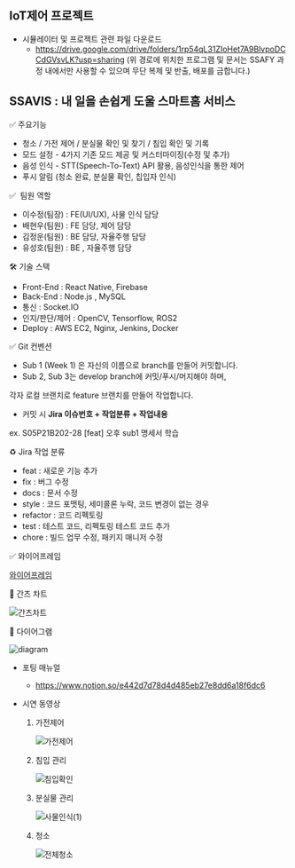 ## IoT제어 프로젝트

* 시뮬레이터 및 프로젝트 관련 파일 다운로드
  - https://drive.google.com/drive/folders/1rp54qL31ZIoHet7A9BlvpoDCCdGVsvLK?usp=sharing
  (위 경로에 위치한 프로그램 및 문서는 SSAFY 과정 내에서만 사용할 수 있으며 무단 복제 및 반출, 배포를 금합니다.)

## SSAVIS : 내 일을 손쉽게 도울 스마트홈 서비스

:white_check_mark: 주요기능

- 청소 / 가전 제어 / 분실물 확인 및 찾기 / 침입 확인 및 기록
- 모드 설정 - 4가지 기존 모드 제공 및 커스터마이징(수정 및 추가)
- 음성 인식 - STT(Speech-To-Text) API 활용, 음성인식을 통한 제어
- 푸시 알림 (청소 완료, 분실물 확인, 칩입자 인식)

:white_check_mark: ​ 팀원 역할

* 이수정(팀장) : FE(UI/UX), 사물 인식 담당
* 배현우(팀원) : FE 담당, 제어 담당
* 김정운(팀원) : BE 담당, 자율주행 담당
* 유성호(팀원) : BE , 자율주행 담당

:hammer_and_wrench: 기술 스택

* Front-End : React Native, Firebase
* Back-End : Node.js , MySQL
* 통신 :  Socket.IO
* 인지/판단/제어 : OpenCV, Tensorflow,  ROS2
* Deploy : AWS EC2, Nginx, Jenkins, Docker

:white_check_mark: Git 컨벤션

- Sub 1 (Week 1) 은 자신의 이름으로 branch를 만들어 커밋합니다.
- Sub 2, Sub 3는 develop branch에 커밋/푸시/머지해야 하며,

각자 로컬 브랜치로 feature 브랜치를 만들어 작업합니다.

- 커밋 시 **Jira 이슈번호 + 작업분류 + 작업내용**

ex. S05P21B202-28 [feat] 오후 sub1 명세서 학습

:recycle: Jira 작업 분류

- feat : 새로운 기능 추가
- fix : 버그 수정
- docs : 문서 수정
- style : 코드 포맷팅, 세미콜론 누락, 코드 변경이 없는 경우
- refactor : 코드 리펙토링
- test : 테스트 코드, 리펙토링 테스트 코드 추가
- chore : 빌드 업무 수정, 패키지 매니저 수정

:white_check_mark: 와이어프레임

[와이어프레임](https://www.figma.com/file/iYeLmY0nTDgfWH4C606YBN/SSAVIS?node-id=0%3A1 "와이어프레임")

:date: 간츠 차트

![간츠차트](/uploads/0230f8b0b6eeea1fdb07785ab6f3e0d7/간츠차트.png)

:bank: ​다이어그램

![diagram](/uploads/5a057db8e1a108b78de487bd7ee47706/diagram.JPG)

* 포팅 매뉴얼
  - https://www.notion.so/e442d7d78d4d485eb27e8dd6a18f6dc6

* 시연 동영상
  1. 가전제어

     ![가전제어](README.assets/가전제어.gif)

  2. 침입 관리

     ![침입확인](README.assets/침입확인.gif)

  3. 분실물 관리

     ![사물인식(1)](README.assets/사물인식(1).gif)

  4. 청소

     ![전체청소](README.assets/전체청소.gif)
